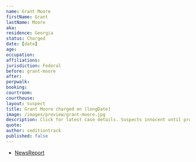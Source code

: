 ```yaml
---
name: Grant Moore
firstName: Grant
lastName: Moore
aka:
residence: Georgia
status: Charged
date: [date]
age: 
occupation:
affiliations:
jurisdiction: Federal
before: grant-moore
after:
perpwalk:
booking: 
courtroom:
courthouse:
layout: suspect
title: Grant Moore charged on [longDate]
image: /images/preview/grant-moore.jpg
description: Click for latest case details. Suspects innocent until proven guilty.
quote:
author: seditiontrack
published: false
---
```


- [NewsReport]()
